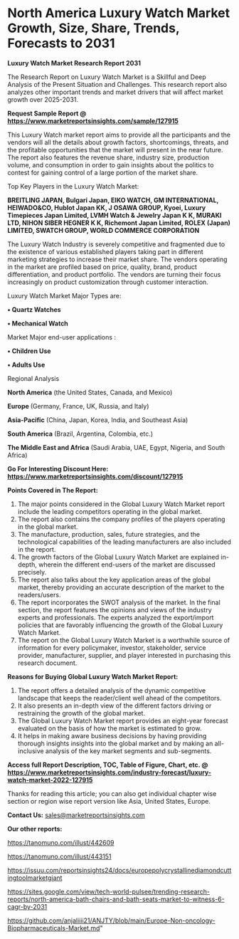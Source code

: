 # North America Luxury Watch Market Growth, Size, Share, Trends, Forecasts to 2031

<strong>Luxury Watch Market Research Report 2031</strong>

The Research Report on Luxury Watch Market is a Skillful and Deep Analysis of the Present Situation and Challenges. This research report also analyzes other important trends and market drivers that will affect market growth over 2025-2031.

<strong>Request Sample Report @ <a href=https://www.marketreportsinsights.com/sample/127915>https://www.marketreportsinsights.com/sample/127915</a></strong>

This Luxury Watch market report aims to provide all the participants and the vendors will all the details about growth factors, shortcomings, threats, and the profitable opportunities that the market will present in the near future. The report also features the revenue share, industry size, production volume, and consumption in order to gain insights about the politics to contest for gaining control of a large portion of the market share.

Top Key Players in the Luxury Watch Market:

<strong>BREITLING JAPAN, Bulgari Japan, EIKO WATCH, GM INTERNATIONAL, HEIWADO&CO, Hublot Japan KK, J OSAWA GROUP, Kyoei, Luxury Timepieces Japan Limited, LVMH Watch & Jewelry Japan K K, MURAKI LTD, NIHON SIBER HEGNER K K, Richemont Japan Limited, ROLEX (Japan) LIMITED, SWATCH GROUP, WORLD COMMERCE CORPORATION</strong>

The Luxury Watch Industry is severely competitive and fragmented due to the existence of various established players taking part in different marketing strategies to increase their market share. The vendors operating in the market are profiled based on price, quality, brand, product differentiation, and product portfolio. The vendors are turning their focus increasingly on product customization through customer interaction.

Luxury Watch Market Major Types are:

<strong>• Quartz Watches

• Mechanical Watch</strong>

Market Major end-user applications :

<strong>• Children Use

• Adults Use</strong>

Regional Analysis

</u><strong><b>North America</b></strong> (the United States, Canada, and Mexico)

<strong><b>Europe </b></strong>(Germany, France, UK, Russia, and Italy)

<strong><b>Asia-Pacific</b></strong> (China, Japan, Korea, India, and Southeast Asia)

<strong><b>South America</b></strong> (Brazil, Argentina, Colombia, etc.)

<strong><b>The Middle East and Africa</b></strong> (Saudi Arabia, UAE, Egypt, Nigeria, and South Africa)

<strong>Go For Interesting Discount Here: <a href=https://www.marketreportsinsights.com/discount/127915>https://www.marketreportsinsights.com/discount/127915</a></strong>

<strong>Points Covered in The Report:</strong>
<ol>
  <li>The major points considered in the Global Luxury Watch Market report include the leading competitors operating in the global market.</li>
  <li>The report also contains the company profiles of the players operating in the global market.</li>
  <li>The manufacture, production, sales, future strategies, and the technological capabilities of the leading manufacturers are also included in the report.</li>
  <li>The growth factors of the Global Luxury Watch Market are explained in-depth, wherein the different end-users of the market are discussed precisely.</li>
  <li>The report also talks about the key application areas of the global market, thereby providing an accurate description of the market to the readers/users.</li>
  <li>The report incorporates the SWOT analysis of the market. In the final section, the report features the opinions and views of the industry experts and professionals. The experts analyzed the export/import policies that are favorably influencing the growth of the Global Luxury Watch Market.</li>
  <li>The report on the Global Luxury Watch Market is a worthwhile source of information for every policymaker, investor, stakeholder, service provider, manufacturer, supplier, and player interested in purchasing this research document.</li>
</ol>
<strong>Reasons for Buying Global Luxury Watch Market Report:</strong>

<ol>
  <li>The report offers a detailed analysis of the dynamic competitive landscape that keeps the reader/client well ahead of the competitors.</li>
  <li>It also presents an in-depth view of the different factors driving or restraining the growth of the global market.</li>
  <li>The Global Luxury Watch Market report provides an eight-year forecast evaluated on the basis of how the market is estimated to grow.</li>
  <li>It helps in making aware business decisions by having providing thorough insights insights into the global market and by making an all-inclusive analysis of the key market segments and sub-segments.</li>
</ol>
<strong>Access full Report Description, TOC, Table of Figure, Chart, etc. @ <a href=https://www.marketreportsinsights.com/industry-forecast/luxury-watch-market-2022-127915>https://www.marketreportsinsights.com/industry-forecast/luxury-watch-market-2022-127915</a></strong>


Thanks for reading this article; you can also get individual chapter wise section or region wise report version like Asia, United States, Europe.

<strong>Contact Us:</strong>
sales@marketreportsinsights.com

<strong>Our other reports:</strong>

<a href=https://tanomuno.com/illust/442609>https://tanomuno.com/illust/442609</a>

<a href=https://tanomuno.com/illust/443151>https://tanomuno.com/illust/443151</a>

<a href=https://issuu.com/reportsinsights24/docs/europepolycrystallinediamondcuttingtoolmarketgiant>https://issuu.com/reportsinsights24/docs/europepolycrystallinediamondcuttingtoolmarketgiant</a>

<a href=https://sites.google.com/view/tech-world-pulsee/trending-research-reports/north-america-bath-chairs-and-bath-seats-market-to-witness-6-cagr-by-2031>https://sites.google.com/view/tech-world-pulsee/trending-research-reports/north-america-bath-chairs-and-bath-seats-market-to-witness-6-cagr-by-2031</a>

<a href=https://github.com/anjaliiii21/ANJTY/blob/main/Europe-Non-oncology-Biopharmaceuticals-Market.md>https://github.com/anjaliiii21/ANJTY/blob/main/Europe-Non-oncology-Biopharmaceuticals-Market.md</a>"
